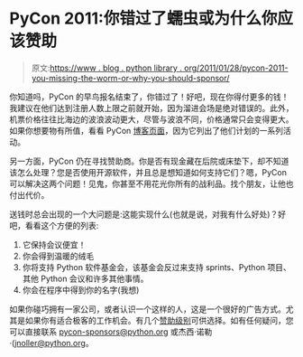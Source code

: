 # PyCon 2011:你错过了蠕虫或为什么你应该赞助

> 原文:[https://www . blog . python library . org/2011/01/28/pycon-2011-you-missing-the-worm-or-why-you-should-sponsor/](https://www.blog.pythonlibrary.org/2011/01/28/pycon-2011-you-missed-the-worm-or-why-you-should-sponsor/)

你知道吗，PyCon 的早鸟报名结束了，你错过了！好吧，现在你得付更多的钱！我建议在他们达到注册人数上限之前就开始，因为溜进会场是绝对错误的。此外，机票价格往往比海边的波浪波动更大，尽管与波浪不同，价格通常只会变得更大。如果你想要物有所值，看看 PyCon [博客页面](http://pycon.blogspot.com/2011/01/pycon-2011-early-bird-may-be-over-but.html)，因为它列出了他们计划的一系列活动。

另一方面，PyCon 仍在寻找赞助商。你是否有现金藏在后院或床垫下，却不知道该怎么处理？您是否使用开源软件，并且总是想知道如何支持它们？嗯，PyCon 可以解决这两个问题！见鬼，你甚至不用花光你所有的战利品。找个朋友，让他也付出代价。

送钱时总会出现的一个大问题是:这能实现什么(也就是说，对我有什么好处)？好吧，看看这个方便的列表:

1.  它保持会议便宜！
2.  你会得到温暖的绒毛
3.  你将支持 Python 软件基金会，该基金会反过来支持 sprints、Python 项目、其他 Python 会议和许多其他事情。
4.  你会在程序中得到你的名字(我想)

如果你碰巧拥有一家公司，或者认识一个这样的人，这是一个很好的广告方式。尤其是如果你有适合极客的工作机会。有几个[赞助级别](http://us.pycon.org/2011/sponsors/prospectus/)可供选择。如有任何疑问，您可以直接联系 pycon-sponsors@python.org 或杰西·诺勒·(jnoller@python.org。